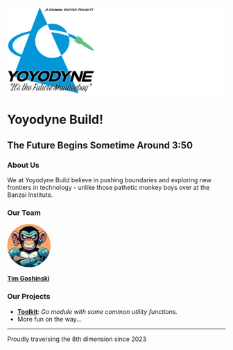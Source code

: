 ![Yoyodyne ](yoyodyne-banner.png)

# Yoyodyne Build!
## The Future Begins Sometime Around 3:50

### About Us

We at Yoyodyne Build believe in pushing boundaries and exploring new frontiers in technology - unlike those pathetic monkey boys over at the Banzai Institute.

### Our Team

<a href="https://github.com/code-chimp"><img src="avatar-0.png" width="100" height="100" style="border-radius:50%" alt="code-chimp avatar"></a>

**[Tim Goshinski](https://code-chimp.com)**

### Our Projects

- [**Toolkit**](https://github.com/yoyodyne-build/toolkit/tree/main/v2): _Go module with some common utility functions._
- More fun on the way...

---

Proudly traversing the 8th dimension since 2023